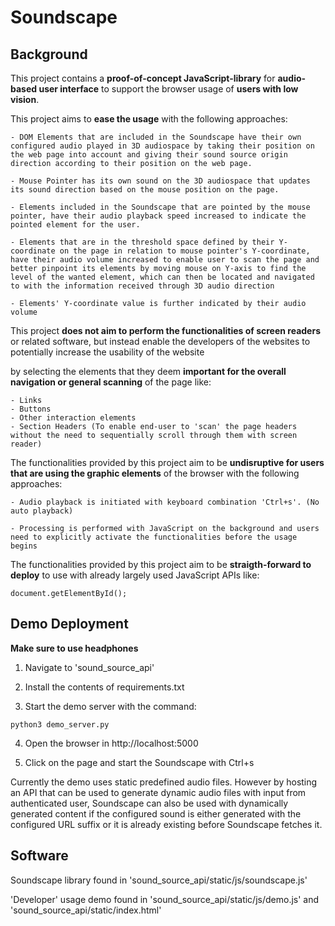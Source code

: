 # Soundscape


## Background

This project contains a **proof-of-concept JavaScript-library** for **audio-based user interface** to support the browser usage of 
**users with low vision**.

This project aims to **ease the usage** with the following approaches:
    
    - DOM Elements that are included in the Soundscape have their own configured audio played in 3D audiospace by taking their position on the web page into account and giving their sound source origin direction according to their position on the web page.

    - Mouse Pointer has its own sound on the 3D audiospace that updates its sound direction based on the mouse position on the page.

    - Elements included in the Soundscape that are pointed by the mouse pointer, have their audio playback speed increased to indicate the pointed element for the user.

    - Elements that are in the threshold space defined by their Y-coordinate on the page in relation to mouse pointer's Y-coordinate, have their audio volume increased to enable user to scan the page and better pinpoint its elements by moving mouse on Y-axis to find the level of the wanted element, which can then be located and navigated to with the information received through 3D audio direction

    - Elements' Y-coordinate value is further indicated by their audio volume


This project **does not aim to perform the functionalities of screen readers** or related software, but instead enable the developers of the websites to 
potentially increase the usability of the website 

by selecting the elements that they deem **important for the overall navigation or general scanning** of the page like:
    
    - Links
    - Buttons
    - Other interaction elements
    - Section Headers (To enable end-user to 'scan' the page headers without the need to sequentially scroll through them with screen reader)


The functionalities provided by this project aim to be **undisruptive for users that are using the graphic elements** of the browser with the following approaches:

    - Audio playback is initiated with keyboard combination 'Ctrl+s'. (No auto playback)

    - Processing is performed with JavaScript on the background and users need to explicitly activate the functionalities before the usage begins


The functionalities provided by this project aim to be **straigth-forward to deploy** to use with already largely used JavaScript APIs like: 

```shell
document.getElementById();
```


## Demo Deployment

**Make sure to use headphones**

1. Navigate to 'sound_source_api'

2. Install the contents of requirements.txt

3. Start the demo server with the command:

```shell
python3 demo_server.py
```

4. Open the browser in http://localhost:5000

5. Click on the page and start the Soundscape with Ctrl+s

Currently the demo uses static predefined audio files. However by hosting an API that can be used to generate dynamic audio files with input from authenticated user,
Soundscape can also be used with dynamically generated content if the configured sound is either generated with the configured URL suffix or it is already existing before Soundscape fetches it.

## Software

Soundscape library found in 'sound_source_api/static/js/soundscape.js'

'Developer' usage demo found in 'sound_source_api/static/js/demo.js' and 'sound_source_api/static/index.html'


